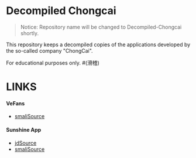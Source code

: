 # Decompiled Chongcai

> Notice: Repository name will be changed to Decompiled-Chongcai shortly.

This repository keeps a decompiled copies of the applications developed by the so-called company "ChongCai".

For educational purposes only. #(滑稽)

# LINKS
#### VeFans
+ [smaliSource](https://github.com/SumiMakito/Decompiled-Sunshine/tree/master/VeFans/smaliSource)
#### Sunshine App
+ [jdSource](https://github.com/SumiMakito/Decompiled-Sunshine/tree/master/Sunshine/jdSource)
+ [smaliSource](https://github.com/SumiMakito/Decompiled-Sunshine/tree/master/Sunshine/smaliSource)
